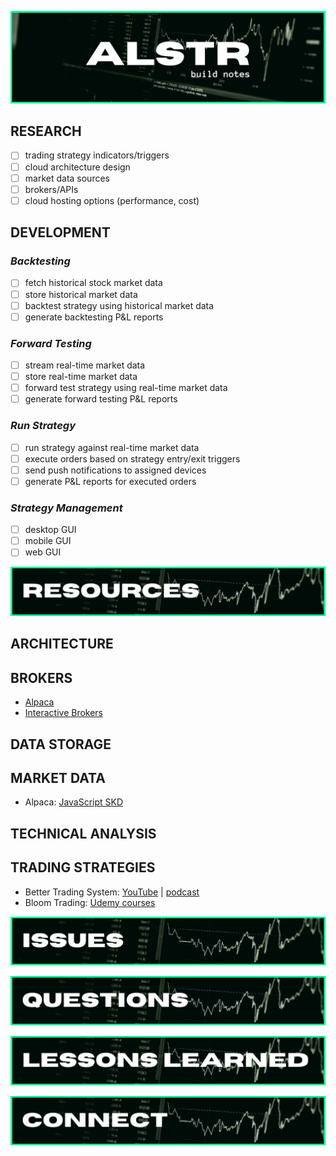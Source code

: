 ![alstr build notes graphic](./readme/bn_title.png)

## **RESEARCH**

- [ ] trading strategy indicators/triggers
- [ ] cloud architecture design
- [ ] market data sources
- [ ] brokers/APIs
- [ ] cloud hosting options (performance, cost)

## **DEVELOPMENT**

### _Backtesting_

- [ ] fetch historical stock market data
- [ ] store historical market data
- [ ] backtest strategy using historical market data
- [ ] generate backtesting P&L reports

### _Forward Testing_

- [ ] stream real-time market data
- [ ] store real-time market data
- [ ] forward test strategy using real-time market data
- [ ] generate forward testing P&L reports

### _Run Strategy_

- [ ] run strategy against real-time market data
- [ ] execute orders based on strategy entry/exit triggers
- [ ] send push notifications to assigned devices
- [ ] generate P&L reports for executed orders

### _Strategy Management_

- [ ] desktop GUI
- [ ] mobile GUI
- [ ] web GUI

![alstr resources graphic](./readme/bn_resources.png)

## **ARCHITECTURE**

## **BROKERS**

- [Alpaca](https://alpaca.markets/)
- [Interactive Brokers](https://www.interactivebrokers.com/en/home.php)

## **DATA STORAGE**

## **MARKET DATA**

- Alpaca: [JavaScript SKD](https://github.com/alpacahq/alpaca-trade-api-js)

## **TECHNICAL ANALYSIS**

## **TRADING STRATEGIES**

- Better Trading System: [YouTube]() | [podcast]()
- Bloom Trading: [Udemy courses](https://www.udemy.com/user/mtg-team/)

![alstr issues graphic](./readme/bn_issues.png)

![alstr questions graphic](./readme/bn_questions.png)

![alstr lessons-learned graphic](./readme/bn_lessons-learned.png)

![alstr connect graphic](./readme/rm_connect.png)
